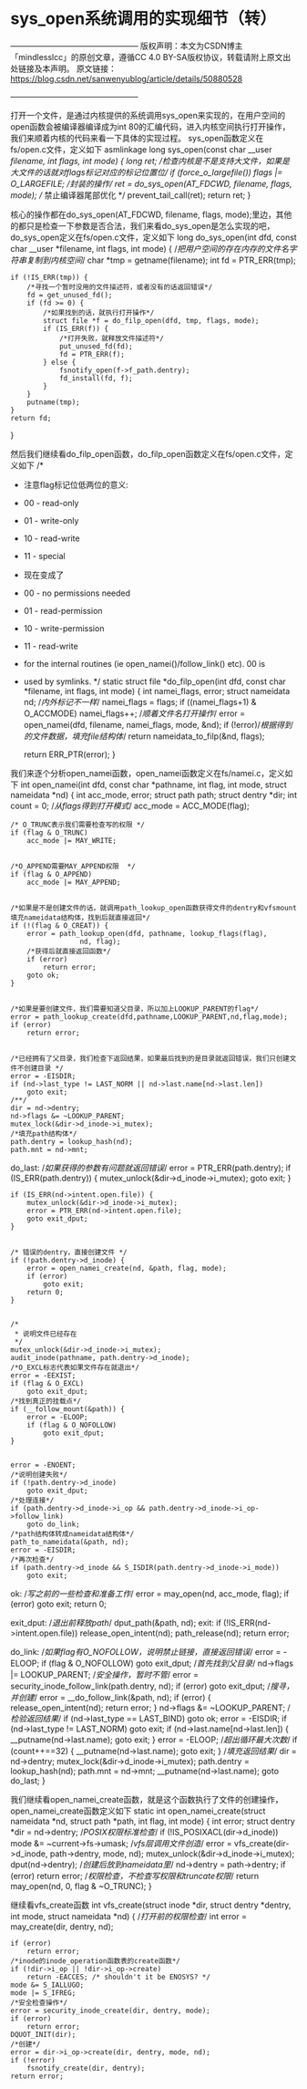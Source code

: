 # sys_open系统调用的实现细节（转）

————————————————
版权声明：本文为CSDN博主「mindlesslcc」的原创文章，遵循CC 4.0 BY-SA版权协议，转载请附上原文出处链接及本声明。
原文链接：https://blog.csdn.net/sanwenyublog/article/details/50880528

————————————————



打开一个文件，是通过内核提供的系统调用sys_open来实现的，在用户空间的open函数会被编译器编译成为int 80的汇编代码，进入内核空间执行打开操作，我们来顺着内核的代码来看一下具体的实现过程。
sys_open函数定义在fs/open.c文件，定义如下
asmlinkage long sys_open(const char __user *filename, int flags, int mode)
{
	long ret;
	/*检查内核是不是支持大文件，如果是大文件的话就对flags标记对应的标记位置位*/
	if (force_o_largefile())
		flags |= O_LARGEFILE;
	/*封装的操作*/
	ret = do_sys_open(AT_FDCWD, filename, flags, mode);
	/* 禁止编译器尾部优化 */
	prevent_tail_call(ret);
	return ret;
}


核心的操作都在do_sys_open(AT_FDCWD, filename, flags, mode);里边，其他的都只是检查一下参数是否合法，我们来看do_sys_open是怎么实现的吧，do_sys_open定义在fs/open.c文件，定义如下
long do_sys_open(int dfd, const char __user *filename, int flags, int mode)
{
	/*把用户空间的存在内存的文件名字符串复制到内核空间*/
	char *tmp = getname(filename);
	int fd = PTR_ERR(tmp);
 
 
	if (!IS_ERR(tmp)) {
		/*寻找一个暂时没用的文件描述符，或者没有的话返回错误*/
		fd = get_unused_fd();
		if (fd >= 0) {
			/*如果找到的话，就执行打开操作*/
			struct file *f = do_filp_open(dfd, tmp, flags, mode);
			if (IS_ERR(f)) {
				/*打开失败，就释放文件描述符*/
				put_unused_fd(fd);
				fd = PTR_ERR(f);
			} else {
				fsnotify_open(f->f_path.dentry);
				fd_install(fd, f);
			}
		}
		putname(tmp);
	}
	return fd;
}


然后我们继续看do_filp_open函数，do_filp_open函数定义在fs/open.c文件，定义如下
/*
 * 注意flag标记位低两位的意义:
 *	00 - read-only
 *	01 - write-only
 *	10 - read-write
 *	11 - special
 * 现在变成了
 *	00 - no permissions needed
 *	01 - read-permission
 *	10 - write-permission
 *	11 - read-write
 * for the internal routines (ie open_namei()/follow_link() etc). 00 is
 * used by symlinks.
 */
static struct file *do_filp_open(int dfd, const char *filename, int flags,
				 int mode)
{
	int namei_flags, error;
	struct nameidata nd;
	/*内外标记不一样*/
	namei_flags = flags;
	if ((namei_flags+1) & O_ACCMODE)
		namei_flags++;
	/*顺着文件名打开操作*/
	error = open_namei(dfd, filename, namei_flags, mode, &nd);
	if (!error)/*根据得到的文件数据，填充file结构体*/
		return nameidata_to_filp(&nd, flags);
 
 
	return ERR_PTR(error);
}


我们来逐个分析open_namei函数，open_namei函数定义在fs/namei.c，定义如下
int open_namei(int dfd, const char *pathname, int flag,
		int mode, struct nameidata *nd)
{
	int acc_mode, error;
	struct path path;
	struct dentry *dir;
	int count = 0;
	/*从flags得到打开模式*/
	acc_mode = ACC_MODE(flag);
 
 
	/* O_TRUNC表示我们需要检查写的权限 */
	if (flag & O_TRUNC)
		acc_mode |= MAY_WRITE;
 
 
	/*O_APPEND需要MAY_APPEND权限  */
	if (flag & O_APPEND)
		acc_mode |= MAY_APPEND;
 
 
	/*如果是不是创建文件的话，就调用path_lookup_open函数获得文件的dentry和vfsmount填充nameidata结构体，找到后就直接返回*/
	if (!(flag & O_CREAT)) {
		error = path_lookup_open(dfd, pathname, lookup_flags(flag),
					 nd, flag);
		/*获得后就直接返回函数*/
		if (error)
			return error;
		goto ok;
	}
 
 
	/*如果是要创建文件，我们需要知道父目录，所以加上LOOKUP_PARENT的flag*/
	error = path_lookup_create(dfd,pathname,LOOKUP_PARENT,nd,flag,mode);
	if (error)
		return error;
 
 
	/*已经拥有了父目录，我们检查下返回结果，如果最后找到的是目录就返回错误，我们只创建文件不创建目录 */
	error = -EISDIR;
	if (nd->last_type != LAST_NORM || nd->last.name[nd->last.len])
		goto exit;
	/**/
	dir = nd->dentry;
	nd->flags &= ~LOOKUP_PARENT;
	mutex_lock(&dir->d_inode->i_mutex);
	/*填充path结构体*/
	path.dentry = lookup_hash(nd);
	path.mnt = nd->mnt;
 
 
do_last:
	/*如果获得的参数有问题就返回错误*/
	error = PTR_ERR(path.dentry);
	if (IS_ERR(path.dentry)) {
		mutex_unlock(&dir->d_inode->i_mutex);
		goto exit;
	}
 
 
	if (IS_ERR(nd->intent.open.file)) {
		mutex_unlock(&dir->d_inode->i_mutex);
		error = PTR_ERR(nd->intent.open.file);
		goto exit_dput;
	}
 
 
	/* 错误的dentry，直接创建文件 */
	if (!path.dentry->d_inode) {
		error = open_namei_create(nd, &path, flag, mode);
		if (error)
			goto exit;
		return 0;
	}
 
 
	/*
	 * 说明文件已经存在
	 */
	mutex_unlock(&dir->d_inode->i_mutex);
	audit_inode(pathname, path.dentry->d_inode);
	/*O_EXCL标志代表如果文件存在就退出*/
	error = -EEXIST;
	if (flag & O_EXCL)
		goto exit_dput;
	/*找到真正的挂载点*/
	if (__follow_mount(&path)) {
		error = -ELOOP;
		if (flag & O_NOFOLLOW)
			goto exit_dput;
	}
 
 
	error = -ENOENT;
	/*说明创建失败*/
	if (!path.dentry->d_inode)
		goto exit_dput;
	/*处理连接*/
	if (path.dentry->d_inode->i_op && path.dentry->d_inode->i_op->follow_link)
		goto do_link;
	/*path结构体转成nameidata结构体*/
	path_to_nameidata(&path, nd);
	error = -EISDIR;
	/*再次检查*/
	if (path.dentry->d_inode && S_ISDIR(path.dentry->d_inode->i_mode))
		goto exit;
ok:
	/*写之前的一些检查和准备工作*/
	error = may_open(nd, acc_mode, flag);
	if (error)
		goto exit;
	return 0;
 
 
exit_dput:
	/*退出前释放path*/
	dput_path(&path, nd);
exit:
	if (!IS_ERR(nd->intent.open.file))
		release_open_intent(nd);
	path_release(nd);
	return error;
 
 
do_link:
	/*如果flag有O_NOFOLLOW，说明禁止链接，直接返回错误*/
	error = -ELOOP;
	if (flag & O_NOFOLLOW)
		goto exit_dput;
	/*首先找到父目录*/
	nd->flags |= LOOKUP_PARENT;
	/*安全操作，暂时不管*/
	error = security_inode_follow_link(path.dentry, nd);
	if (error)
		goto exit_dput;
	/*搜寻，并创建*/
	error = __do_follow_link(&path, nd);
	if (error) {
		release_open_intent(nd);
		return error;
	}
	nd->flags &= ~LOOKUP_PARENT;
	/*检验返回结果*/
	if (nd->last_type == LAST_BIND)
		goto ok;
	error = -EISDIR;
	if (nd->last_type != LAST_NORM)
		goto exit;
	if (nd->last.name[nd->last.len]) {
		__putname(nd->last.name);
		goto exit;
	}
	error = -ELOOP;
	/*超出循环最大次数*/
	if (count++==32) {
		__putname(nd->last.name);
		goto exit;
	}
	/*填充返回结果*/
	dir = nd->dentry;
	mutex_lock(&dir->d_inode->i_mutex);
	path.dentry = lookup_hash(nd);
	path.mnt = nd->mnt;
	__putname(nd->last.name);
	goto do_last;
}


我们继续看open_namei_create函数，就是这个函数执行了文件的创建操作，open_namei_create函数定义如下
static int open_namei_create(struct nameidata *nd, struct path *path,
				int flag, int mode)
{
	int error;
	struct dentry *dir = nd->dentry;
	/*POSIX权限标准检查*/
	if (!IS_POSIXACL(dir->d_inode))
		mode &= ~current->fs->umask;
	/*vfs层调用文件创造*/
	error = vfs_create(dir->d_inode, path->dentry, mode, nd);
	mutex_unlock(&dir->d_inode->i_mutex);
	dput(nd->dentry);
	/*创建后放到nameidata里*/
	nd->dentry = path->dentry;
	if (error)
		return error;
	/*权限检查，不检查写权限和truncate权限*/
	return may_open(nd, 0, flag & ~O_TRUNC);
}



继续看vfs_create函数
int vfs_create(struct inode *dir, struct dentry *dentry, int mode,
		struct nameidata *nd)
{
	/*打开前的权限检查*/
	int error = may_create(dir, dentry, nd);
 
 
	if (error)
		return error;
	/*inode的inode_operation函数表的create函数*/
	if (!dir->i_op || !dir->i_op->create)
		return -EACCES;	/* shouldn't it be ENOSYS? */
	mode &= S_IALLUGO;
	mode |= S_IFREG;
	/*安全检查操作*/
	error = security_inode_create(dir, dentry, mode);
	if (error)
		return error;
	DQUOT_INIT(dir);
	/*创建*/
	error = dir->i_op->create(dir, dentry, mode, nd);
	if (!error)
		fsnotify_create(dir, dentry);
	return error;

